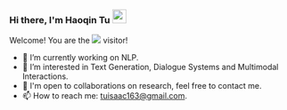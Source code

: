 ### Hi there, I'm Haoqin Tu <img src="https://media.giphy.com/media/hvRJCLFzcasrR4ia7z/giphy.gif" width="25px">

<p align="left"> 
Welcome! You are the <img src="https://profile-counter.glitch.me/ImKeTT/count.svg" /> visitor!
</p>

- 🔭 I’m currently working on NLP.
- 🌱 I’m interested in Text Generation, Dialogue Systems and Multimodal Interactions.
- 👯 I'm open to collaborations on research, feel free to contact me.
- 📫 How to reach me: tuisaac163@gmail.com.
